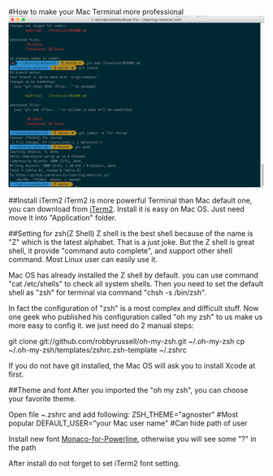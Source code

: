 #How to make your Mac Terminal more professional
![](iTerm2_screen.png)


##Install iTerm2
iTerm2 is more powerful Terminal than Mac default one, you can download from [iTerm2](http://www.iterm2.com).
Install it is easy on Mac OS. Just need move it into "Application" folder.

##Setting for zsh(Z Shell)
Z shell is the best shell because of the name is "Z" which is the latest alphabet. That is a just joke. But the Z shell is great shell, it provide "command auto complete", and support other shell command. Most Linux user can easily use it.

Mac OS has already installed the Z shell by default. you can use command "cat /etc/shells" to check all system shells. Then you need to set the default shell as "zsh" for terminal via command "chsh -s /bin/zsh".   

In fact the configuration of "zsh" is a most complex and difficult stuff. Now one geek who published his configuration called "oh my zsh" to us make us more easy to config it. we just need do 2 manual steps:
  
git clone git://github.com/robbyrussell/oh-my-zsh.git ~/.oh-my-zsh
cp ~/.oh-my-zsh/templates/zshrc.zsh-template ~/.zshrc

If you do not have git installed, the Mac OS will ask you to install Xcode at first.

##Theme and font 
After you imported the "oh my zsh", you can choose your favorite theme.

Open file ~.zshrc and add following:
ZSH_THEME="agnoster"  #Most popular 
DEFAULT_USER="your Mac user name"  #Can hide path of user 

Install new font [Monaco-for-Powerline](https://github.com/supermarin/powerline-fonts/blob/bfcb152306902c09b62be6e4a5eec7763e46d62d/Monaco/Monaco%20for%20Powerline.otf), otherwise you will see some "?" in the path

After install do not forget to set iTerm2 font setting.